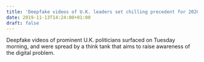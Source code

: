```yaml
---
title: 'Deepfake videos of U.K. leaders set chilling precedent for 2020 U.S. election'
date: 2019-11-13T14:24:00+01:00
draft: false
---
```


Deepfake videos of prominent U.K. politicians surfaced on Tuesday morning, and were spread by a think tank that aims to raise awareness of the digital problem.